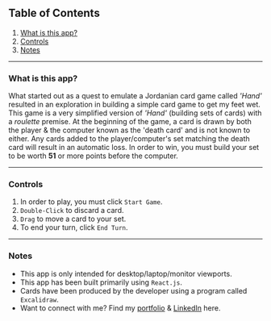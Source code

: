 
## Table of Contents

1. [What is this app?](#id-section1)
2. [Controls](#id-section2)
3. [Notes](#id-section3)

<hr>

<div  id='id-section1'/>

### What is this app?


What started out as a quest to emulate a Jordanian card game called *'Hand'* resulted in an exploration in building a simple card game to get my feet wet. This game is a very simplified version of *'Hand'* (building sets of cards) with a *roulette* premise. At the beginning of the game, a card is drawn by both the player & the computer known as the 'death card' and is not known to either. Any cards added to the player/computer's set matching the death card will result in an automatic loss. In order to win, you must build your set to be worth **51** or more points before the computer.

<hr>

<div  id='id-section2'/>

### Controls


1. In order to play, you must click `Start Game`.
2. `Double-Click` to discard a card.
3. `Drag` to move a card to your set. 
4. To end your turn, click `End Turn`.

<hr>

<div  id='id-section3'/>

### Notes


* This app is only intended for desktop/laptop/monitor viewports.
* This app has been built primarily using `React.js`.
* Cards have been produced by the developer using a program called `Excalidraw`.
* Want to connect with me? Find my [portfolio](https://hamza-foy-portfolio.vercel.app/) & [LinkedIn](https://www.linkedin.com/in/ross-hamza-foy/) here.
